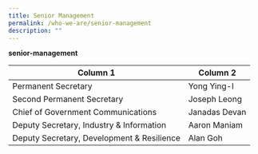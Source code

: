 ```yaml
---
title: Senior Management
permalink: /who-we-are/senior-management
description: ""
---
```

**senior-management**



| Column 1 | Column 2 | 
| -------- | -------- | 
|Permanent Secretary | Yong Ying-I |
|Second Permanent Secretary | Joseph Leong |
|Chief of Government Communications | Janadas Devan |
|Deputy Secretary, Industry & Information | Aaron Maniam |
|Deputy Secretary, Development & Resilience | Alan Goh |

